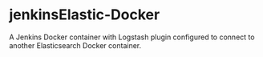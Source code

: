 # jenkinsElastic-Docker
A Jenkins Docker container with Logstash plugin configured to connect to another Elasticsearch Docker container.
